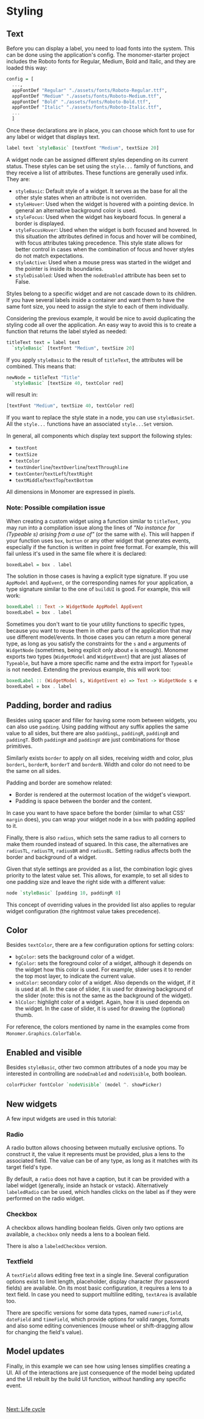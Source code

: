 # Styling

## Text

Before you can display a label, you need to load fonts into the system. This can
be done using the application's config. The monomer-starter project includes the
Roboto fonts for Regular, Medium, Bold and Italic, and they are loaded this way:

```haskell
config = [
  ...,
  appFontDef "Regular" "./assets/fonts/Roboto-Regular.ttf",
  appFontDef "Medium" "./assets/fonts/Roboto-Medium.ttf",
  appFontDef "Bold" "./assets/fonts/Roboto-Bold.ttf",
  appFontDef "Italic" "./assets/fonts/Roboto-Italic.ttf",
  ...
  ]
```

Once these declarations are in place, you can choose which font to use for any
label or widget that displays text.

```haskell
label text `styleBasic` [textFont "Medium", textSize 20]
```

A widget node can be assigned different styles depending on its current status.
These styles can be set using the `style...` family of functions, and they
receive a list of attributes. These functions are generally used infix. They
are:

- `styleBasic`: Default style of a widget. It serves as the base for all the
  other style states when an attribute is not overriden.
- `styleHover`: Used when the widget is hovered with a pointing device. In
  general an alternative background color is used.
- `styleFocus`: Used when the widget has keyboard focus. In general a border is
  displayed.
- `styleFocusHover`: Used when the widget is both focused and hovered. In this
  situation the attributes defined in focus and hover will be combined, with
  focus attributes taking precedence. This style state allows for better control
  in cases when the combination of focus and hover styles do not match
  expectations.
- `styleActive`: Used when a mouse press was started in the widget and the
  pointer is inside its boundaries.
- `styleDisabled`: Used when the `nodeEnabled` attribute has been set to False.

Styles belong to a specific widget and are not cascade down to its children. If
you have several labels inside a container and want them to have the same font
size, you need to assign the style to each of them individually.

Considering the previous example, it would be nice to avoid duplicating the
styling code all over the application. An easy way to avoid this is to create a
function that returns the label styled as needed:

```haskell
titleText text = label text
  `styleBasic` [textFont "Medium", textSize 20]
```

If you apply `styleBasic` to the result of `titleText`, the attributes will be
combined. This means that:

```haskell
newNode = titleText "Title"
  `styleBasic` [textSize 40, textColor red]
```

will result in:

```haskell
[textFont "Medium", textSize 40, textColor red]
```

If you want to replace the style state in a node, you can use `styleBasicSet`.
All the `style...` functions have an associated `style...Set` version.

In general, all components which display text support the following styles:

- `textFont`
- `textSize`
- `textColor`
- `textUnderline`/`textOverline`/`textThroughline`
- `textCenter`/`textLeft`/`textRight`
- `textMiddle`/`textTop`/`textBottom`

All dimensions in Monomer are expressed in pixels.

### Note: Possible compilation issue

When creating a custom widget using a function similar to `titleText`, you may
run into a compilation issue along the lines of _*"No instance for (Typeable s)
arising from a use of"*_ (or the same with `e`). This will happen if your
function uses `box`, `button` or any other widget that generates events,
especially if the function is written in point free format. For example, this
will fail unless it's used in the same file where it is declared:

```haskell
boxedLabel = box . label
```

The solution in those cases is having a explicit type signature. If you use
`AppModel` and `AppEvent`, or the corresponding names for your application,
a type signature similar to the one of `buildUI` is good. For example, this
will work:

```haskell
boxedLabel :: Text -> WidgetNode AppModel AppEvent
boxedLabel = box . label
```

Sometimes you don't want to tie your utility functions to specific types,
because you want to reuse them in other parts of the application that may use
different model/events. In those cases you can return a more general type, as
long as you satisfy the constraints for the `s` and `e` arguments of
`WidgetNode` (sometimes, being explicit only about `e` is enough). Monomer
exports two types (`WidgetModel` and `WidgetEvent`) that are just aliases of
`Typeable`, but have a more specific name and the extra import for `Typeable` is
not needed. Extending the previous example, this will work too:

```haskell
boxedLabel :: (WidgetModel s, WidgetEvent e) => Text -> WidgetNode s e
boxedLabel = box . label
```

## Padding, border and radius

Besides using spacer and filler for having some room between widgets, you can
also use `padding`. Using padding without any suffix applies the same value to
all sides, but there are also `paddingL`, `paddingR`, `paddingB` and `paddingT`.
Both `paddingH` and `paddingV` are just combinations for those primitives.

Similarly exists `border` to apply on all sides, receiving width and color, plus
`borderL`, `borderR`, `borderT` and `borderB`. Width and color do not need to be
the same on all sides.

Padding and border are somehow related:

- Border is rendered at the outermost location of the widget's viewport.
- Padding is space between the border and the content.

In case you want to have space before the border (similar to what CSS' `margin`
does), you can wrap your widget node in a `box` with padding applied to it.

Finally, there is also `radius`, which sets the same radius to all corners to
make them rounded instead of squared. In this case, the alternatives are
`radiusTL`, `radiusTR`, `radiusBR` and `radiusBL`. Setting radius affects both
the border and background of a widget.

Given that style settings are provided as a list, the combination logic gives
priority to the latest value set. This allows, for example, to set all sides to
one padding size and leave the right side with a different value:

```haskell
node `styleBasic` [padding 10, paddingR 0]
```

This concept of overriding values in the provided list also applies to regular
widget configuration (the rightmost value takes precedence).

## Color

Besides `textColor`, there are a few configuration options for setting colors:

- `bgColor`: sets the background color of a widget.
- `fgColor`: sets the foreground color of a widget, although it depends on the
widget how this color is used. For example, slider uses it to render the top
most layer, to indicate the current value.
- `sndColor`: secondary color of a widget. Also depends on the widget, if it 
is used at all. In the case of slider, it is used for drawing background of the
slider (note: this is not the same as the background of the widget).
- `hlColor`: highlight color of a widget. Again, how it is used depends on the
widget. In the case of slider, it is used for drawing the (optional) thumb.

For reference, the colors mentioned by name in the examples come from
`Monomer.Graphics.ColorTable`.

## Enabled and visible

Besides `styleBasic`, other two common attributes of a node you may be interested in
controlling are `nodeEnabled` and `nodeVisible`, both boolean.

```haskell
colorPicker fontColor `nodeVisible` (model ^. showPicker)
```

## New widgets

A few input widgets are used in this tutorial:

### Radio

A radio button allows choosing between mutually exclusive options. To construct
it, the value it represents must be provided, plus a lens to the associated
field. The value can be of any type, as long as it matches with its target
field's type.

By default, a `radio` does not have a caption, but it can be provided with a
label widget (generally, inside an hstack or vstack). Alternatively
`labeledRadio` can be used, which handles clicks on the label as if they were
performed on the radio widget.

### Checkbox

A checkbox allows handling boolean fields. Given only two options are available,
a `checkbox` only needs a lens to a boolean field.

There is also a `labeledCheckbox` version.

### Textfield

A `textField` allows editing free text in a single line. Several configuration
options exist to limit length, placeholder, display character (for password
fields) are available. On its most basic configuration, it requires a lens to
a text field. In case you need to support multiline editing, `textArea` is
available too.

There are specific versions for some data types, named `numericField`,
`dateField` and `timeField`, which provide options for valid ranges, formats and
also some editing conveniences (mouse wheel or shift-dragging allow for changing
the field's value).

## Model updates

Finally, in this example we can see how using lenses simplifies creating a UI.
All of the interactions are just consequence of the model being updated and the
UI rebuilt by the build UI function, without handling any specific event.

<br/>

[Next: Life cycle](03-life-cycle.md)
